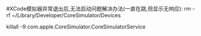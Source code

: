 #XCode模拟器异常退出后,无法启动问题解决办法(一直在跳,但显示无响应):
rm -rf ~/Library/Developer/CoreSimulator/Devices

killall -9 com.apple.CoreSimulator.CoreSimulatorService